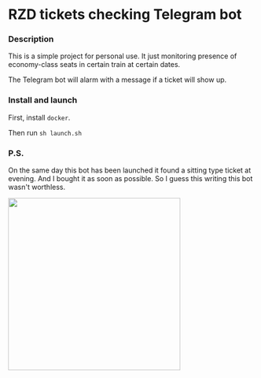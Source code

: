 # RZD tickets checking Telegram bot

### Description

This is a simple project for personal use. It just monitoring presence
of economy-class seats in certain train at certain dates.

The Telegram bot will alarm with a message if a ticket will show up.

### Install and launch

First, install `docker`.

Then run `sh launch.sh`

### P.S.

On the same day this bot has been launched it found a sitting type ticket at evening.
And I bought it as soon as possible.
So I guess this writing this bot wasn't worthless.

<img src="https://preview.ibb.co/i0p4Nw/Screenshot_20171202_092853.png" width="350px">
